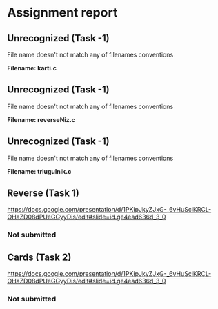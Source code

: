 # Assignment report
## Unrecognized (Task -1)
File name doesn't not match any of filenames conventions

**Filename: karti.c**
## Unrecognized (Task -1)
File name doesn't not match any of filenames conventions

**Filename: reverseNiz.c**
## Unrecognized (Task -1)
File name doesn't not match any of filenames conventions

**Filename: triugulnik.c**
## Reverse (Task 1)
https://docs.google.com/presentation/d/1PKipJkyZJxG-_6vHuSciKRCL-OHaZD08dPUeGGyyDis/edit#slide=id.ge4ead636d_3_0

### Not submitted
## Cards (Task 2)
https://docs.google.com/presentation/d/1PKipJkyZJxG-_6vHuSciKRCL-OHaZD08dPUeGGyyDis/edit#slide=id.ge4ead636d_3_0

### Not submitted
